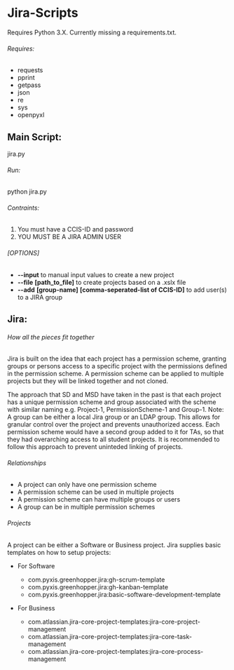 # Jira-Scripts

Requires Python 3.X. Currently missing a requirements.txt. 

###### Requires:

* requests
* pprint
* getpass
* json
* re
* sys
* openpyxl



Main Script: 
-------------------
jira.py 

###### Run:
python jira.py 

###### Contraints:
 1. You must have a CCIS-ID and password 
 2. YOU MUST BE A JIRA ADMIN USER

###### [OPTIONS]
* **--input** to manual input values to create a new project
* **--file** **[path_to_file]** to create projects based on a .xslx file
* **--add** **[group-name]** **[comma-seperated-list of CCIS-ID]** to add user(s) to a JIRA group


Jira: 
-------------------

###### How all the pieces fit together
Jira is built on the idea that each project has a permission scheme, granting groups or persons access to a specific project with the permissions defined in the permission scheme. A permission scheme can be applied to multiple projects but they will be linked together and not cloned. 

The approach that SD and MSD have taken in the past is that each project has a unique permission scheme and group associated with the scheme with similar naming e.g. Project-1, PermissionScheme-1 and Group-1. Note: A group can be either a local Jira group or an LDAP group. This allows for granular control over the project and prevents unauthorized access. Each permission scheme would have a second group added to it for TAs, so that they had overarching access to all student projects. It is recommended to follow this approach to prevent uninteded linking of projects. 

###### Relationships
* A project can only have one permission scheme
* A permission scheme can be used in multiple projects
* A permission scheme can have multiple groups or users 
* A group can be in multiple permission schemes 

###### Projects
A project can be either a Software or Business project. Jira supplies basic templates on how to setup projects:

* For Software
	* com.pyxis.greenhopper.jira:gh-scrum-template
	* com.pyxis.greenhopper.jira:gh-kanban-template
	* com.pyxis.greenhopper.jira:basic-software-development-template
 
* For Business 
	* com.atlassian.jira-core-project-templates:jira-core-project-management
	* com.atlassian.jira-core-project-templates:jira-core-task-management
	* com.atlassian.jira-core-project-templates:jira-core-process-management

